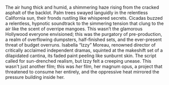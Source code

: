 The air hung thick and humid, a shimmering haze rising from the cracked asphalt of the backlot.  Palm trees swayed languidly in the relentless California sun, their fronds rustling like whispered secrets.  Cicadas buzzed a relentless, hypnotic soundtrack to the simmering tension that clung to the air like the scent of overripe mangoes.  This wasn’t the glamorous Hollywood everyone envisioned; this was the purgatory of pre-production, a realm of overflowing dumpsters, half-finished sets, and the ever-present threat of budget overruns.  Isabella “Izzy” Moreau, renowned director of critically acclaimed independent dramas, squinted at the makeshift set of a dilapidated cantina, its faded paint peeling like sunburnt skin.  The script called for sun-drenched realism, but Izzy felt a creeping unease. This wasn't just another film; this was *her* film, her magnum opus, a project that threatened to consume her entirely, and the oppressive heat mirrored the pressure building inside her.
